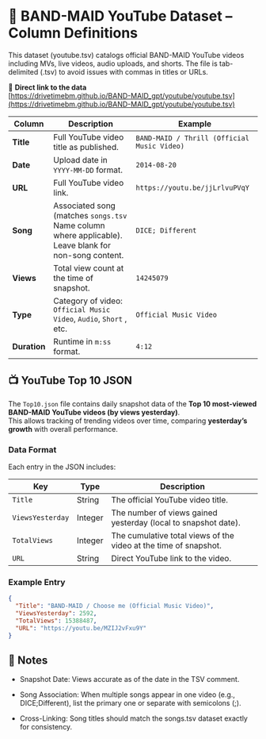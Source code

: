 # 📖 BAND-MAID YouTube Dataset – Column Definitions #

This dataset (youtube.tsv) catalogs official BAND-MAID YouTube videos including MVs, live videos, audio uploads, and shorts.
The file is tab-delimited (.tsv) to avoid issues with commas in titles or URLs.

🔗 **Direct link to the data**  
[https://drivetimebm.github.io/BAND-MAID_gpt/youtube/youtube.tsv](https://drivetimebm.github.io/BAND-MAID_gpt/youtube/youtube.tsv)

| Column       | Description                                                                                           | Example                                       |
| ------------ | ------------------------------------------------------------------------------------------------------| --------------------------------------------- |
| **Title**    | Full YouTube video title as published.                                                                | `BAND-MAID / Thrill (Official Music Video)`   |
| **Date**     | Upload date in `YYYY-MM-DD` format.                                                                   | `2014-08-20`                                  |
| **URL**      | Full YouTube video link.                                                                              | `https://youtu.be/jjLrlvuPVqY`                |
| **Song**     | Associated song (matches `songs.tsv` Name column where applicable). Leave blank for non-song content. | `DICE; Different`                             |
| **Views**    | Total view count at the time of snapshot.                                                             | `14245079`                                    |
| **Type**     | Category of video: `Official Music Video`, `Audio`, `Short` , etc.                                    | `Official Music Video`                        |
| **Duration** | Runtime in `m:ss` format.                                                                             | `4:12`                                        |

## 📺 YouTube Top 10 JSON ##

The `Top10.json` file contains daily snapshot data of the **Top 10 most-viewed BAND-MAID YouTube videos (by views yesterday)**.  
This allows tracking of trending videos over time, comparing **yesterday’s growth** with overall performance.  

### Data Format ###

Each entry in the JSON includes:  

| Key              | Type    | Description                                                                 |
|------------------|---------|-----------------------------------------------------------------------------|
| `Title`          | String  | The official YouTube video title.                                           |
| `ViewsYesterday` | Integer | The number of views gained yesterday (local to snapshot date).              |
| `TotalViews`     | Integer | The cumulative total views of the video at the time of snapshot.            |
| `URL`            | String  | Direct YouTube link to the video.                                           |

### Example Entry ###  

```json
{
  "Title": "BAND-MAID / Choose me (Official Music Video)",
  "ViewsYesterday": 2592,
  "TotalViews": 15388487,
  "URL": "https://youtu.be/MZIJ2vFxu9Y"
}
```

## 📝 Notes ##

- Snapshot Date: Views accurate as of the date in the TSV comment.

- Song Association: When multiple songs appear in one video (e.g., DICE;Different), list the primary one or separate with semicolons (;).

- Cross-Linking: Song titles should match the songs.tsv dataset exactly for consistency.
